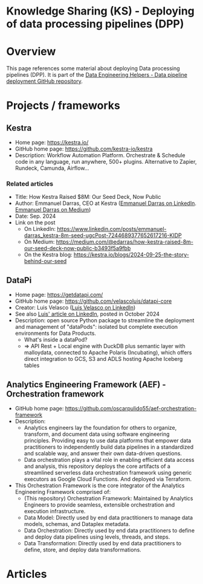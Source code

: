 Knowledge Sharing (KS) - Deploying of data processing pipelines (DPP)
=====================================================================

# Overview
This page references some material about deploying Data processing pipelines (DPP).
It is part of the [Data Engineering Helpers - Data pipeline deployment GitHub repository](https://github.com/data-engineering-helpers/data-pipeline-deployment).

# Projects / frameworks

## Kestra
* Home page: https://kestra.io/
* GitHub home page: https://github.com/kestra-io/kestra
* Description: Workflow Automation Platform. Orchestrate & Schedule code in any language, run anywhere, 500+ plugins. Alternative to Zapier, Rundeck, Camunda, Airflow...

### Related articles
* Title: How Kestra Raised $8M: Our Seed Deck, Now Public
* Author: Emmanuel Darras, CEO at Kestra
  ([Emmanuel Darras on LinkedIn](https://www.linkedin.com/in/emmanuel-darras/).
  [Emmanuel Darras on Medium](https://medium.com/@edarras))
* Date: Sep. 2024
* Link on the post
  * On LinkedIn: https://www.linkedin.com/posts/emmanuel-darras_kestra-8m-seed-ugcPost-7244689377652617216-KIDP
  * On Medium: https://medium.com/@edarras/how-kestra-raised-8m-our-seed-deck-now-public-b3493f5a9fbb
  * On the Kestra blog: https://kestra.io/blogs/2024-09-25-the-story-behind-our-seed

## DataPi
* Home page: https://getdatapi.com/
* GitHub home page: https://github.com/velascoluis/datapi-core
* Creator: Luis Velasco
  ([Luis Velasco on LinkedIn](https://www.linkedin.com/in/luisvelascouk/))
* See also [Luis' article on LinkedIn](https://www.linkedin.com/posts/luisvelascouk_thinking-on-implementing-a-distributed-data-activity-7246161112948215808-xuzp),
  posted in October 2024
* Description: open source Python package to streamline the deployment and management of "dataPods": isolated but complete execution environments for Data Products.
  * What's inside a dataPod?
  * => API Rest + Local engine with DuckDB plus semantic layer with malloydata, connected to Apache Polaris (Incubating),
    which offers direct integration to GCS, S3 and ADLS hosting Apache Iceberg tables

## Analytics Engineering Framework (AEF) - Orchestration framework
* GitHub home page: https://github.com/oscarpulido55/aef-orchestration-framework
* Description:
  * Analytics engineers lay the foundation for others to organize, transform, and document data using software engineering principles.
    Providing easy to use data platforms that empower data practitioners to independently build data pipelines in a standardized and scalable way, and answer their own data-driven questions.
  * Data orchestration plays a vital role in enabling efficient data access and analysis, this repository deploys the core artifacts of a streamlined serverless data orchestration framework
    using generic executors as Google Cloud Functions. And deployed via Terraform.
* This Orchestration Framework is the core integrator of the Analytics Engineering Framework comprised of:
  * (This repository) Orchestration Framework: Maintained by Analytics Engineers to provide seamless, extensible orchestration and execution infrastructure.
  * Data Model: Directly used by end data practitioners to manage data models, schemas, and Dataplex metadata.
  * Data Orchestration: Directly used by end data practitioners to define and deploy data pipelines using levels, threads, and steps.
  * Data Transformation: Directly used by end data practitioners to define, store, and deploy data transformations.

# Articles
